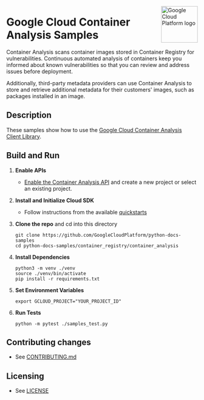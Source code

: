 <img src="https://avatars2.githubusercontent.com/u/2810941?v=3&s=96" alt="Google
Cloud Platform logo" title="Google Cloud Platform" align="right" height="96"
width="96"/>

# Google Cloud Container Analysis Samples


Container Analysis scans container images stored in Container Registry for vulnerabilities.
Continuous automated analysis of containers keep you informed about known vulnerabilities so 
that you can review and address issues before deployment.

Additionally, third-party metadata providers can use Container Analysis to store and 
retrieve additional metadata for their customers' images, such as packages installed in an image.


## Description

These samples show how to use the [Google Cloud Container Analysis Client Library](https://cloud.google.com/container-registry/docs/reference/libraries).

## Build and Run
1.  **Enable APIs** 
    - [Enable the Container Analysis API](https://console.cloud.google.com/flows/enableapi?apiid=containeranalysis.googleapis.com)
    and create a new project or select an existing project.
1.  **Install and Initialize Cloud SDK**
    - Follow instructions from the available [quickstarts](https://cloud.google.com/sdk/docs/quickstarts)
1.  **Clone the repo** and cd into this directory

    ```
    git clone https://github.com/GoogleCloudPlatform/python-docs-samples
    cd python-docs-samples/container_registry/container_analysis
    ```

1. **Install Dependencies**

    ```
    python3 -m venv ./venv
    source ./venv/bin/activate
    pip install -r requirements.txt
    ```

1. **Set Environment Variables**

    ```
    export GCLOUD_PROJECT="YOUR_PROJECT_ID"
    ```

1. **Run Tests**

    ```
    python -m pytest ./samples_test.py
    ```

## Contributing changes

* See [CONTRIBUTING.md](../../CONTRIBUTING.md)

## Licensing

* See [LICENSE](../../LICENSE)

